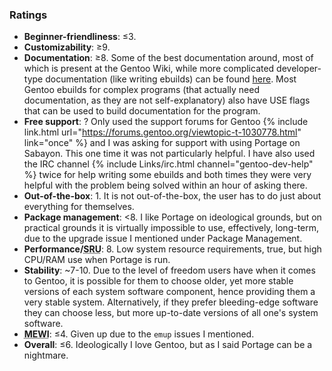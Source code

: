 ### Ratings
* **Beginner-friendliness**: &leq;3.
* **Customizability**: &geq;9.
* **Documentation**: &geq;8. Some of the best documentation around, most of which is present at the Gentoo Wiki, while more complicated developer-type documentation (like writing ebuilds) can be found [here](https://devmanual.gentoo.org/). Most Gentoo ebuilds for complex programs (that actually need documentation, as they are not self-explanatory) also have USE flags that can be used to build documentation for the program.
* **Free support**: ? Only used the support forums for Gentoo {% include link.html url="https://forums.gentoo.org/viewtopic-t-1030778.html" link="once" %} and I was asking for support with using Portage on Sabayon. This one time it was not particularly helpful. I have also used the IRC channel {% include Links/irc.html channel="gentoo-dev-help" %} twice for help writing some ebuilds and both times they were very helpful with the problem being solved within an hour of asking there.
* **Out-of-the-box**: 1. It is not out-of-the-box, the user has to do just about everything for themselves.
* **Package management**: &lt;8. I like Portage on ideological grounds, but on practical grounds it is virtually impossible to use, effectively, long-term, due to the upgrade issue I mentioned under Package Management.
* **Performance/<abbr title="System Resource Usage">SRU</abbr>**: 8. Low system resource requirements, true, but high CPU/RAM use when Portage is run.
* **Stability**: ~7-10. Due to the level of freedom users have when it comes to Gentoo, it is possible for them to choose older, yet more stable versions of each system software component, hence providing them a very stable system. Alternatively, if they prefer bleeding-edge software they can choose less, but more up-to-date versions of all one's system software.
* **<abbr title="My Experience With It (MEWI), a numerical estimate as to how much experience I have with this system">MEWI</abbr>**: &leq;4. Given up due to the <code>emup</code> issues I mentioned.
* **Overall**: &leq;6. Ideologically I love Gentoo, but as I said Portage can be a nightmare.

